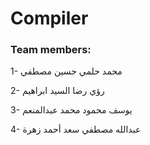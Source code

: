# Compiler

### Team members: 
1- محمد حلمي حسين مصطفي

2- رؤي رضا السيد ابراهيم

3- يوسف محمود محمد عبدالمنعم

4- عبدالله مصطفي سعد أحمد زهرة
